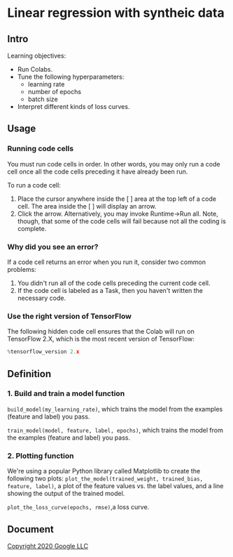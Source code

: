 # Linear regression with syntheic data

## Intro

Learning objectives:
* Run Colabs.
* Tune the following hyperparameters:
  * learning rate
  * number of epochs
  * batch size
* Interpret different kinds of loss curves.

## Usage

### Running code cells
You must run code cells in order. In other words, you may only run a code cell once all the code cells preceding it have already been run.

To run a code cell:

1. Place the cursor anywhere inside the [ ] area at the top left of a code cell. The area inside the [ ] will display an arrow.
2. Click the arrow.
Alternatively, you may invoke Runtime->Run all. Note, though, that some of the code cells will fail because not all the coding is complete.

### Why did you see an error?
If a code cell returns an error when you run it, consider two common problems:

1. You didn't run all of the code cells preceding the current code cell.
2. If the code cell is labeled as a Task, then you haven't written the necessary code.

### Use the right version of TensorFlow
The following hidden code cell ensures that the Colab will run on TensorFlow 2.X, which is the most recent version of TensorFlow:
```python 
%tensorflow_version 2.x
```

## Definition

### 1. Build and train a model function
```build_model(my_learning_rate)```, which trains the model from the examples (feature and label) you pass.

```train_model(model, feature, label, epochs)```, which trains the model from the examples (feature and label) you pass.

### 2. Plotting function
We're using a popular Python library called Matplotlib to create the following two plots:
```plot_the_model(trained_weight, trained_bias, feature, label)```, a plot of the feature values vs. the label values, and a line showing the output of the trained model.

```plot_the_loss_curve(epochs, rmse)```,a loss curve.

## Document
[Copyright 2020 Google LLC](https://colab.research.google.com/github/google/eng-edu/blob/main/ml/cc/exercises/linear_regression_with_synthetic_data.ipynb?utm_source=mlcc&utm_campaign=colab-external&utm_medium=referral&utm_content=linear_regression_synthetic_tf2-colab&hl=en#scrollTo=wDlWLbfkJtvu)
